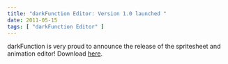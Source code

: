 ```yaml
---
title: "darkFunction Editor: Version 1.0 launched "
date: 2011-05-15
tags: [ "darkFunction Editor" ]
---
```


darkFunction is very proud to announce the release of the spritesheet and animation editor! Download [here](http://darkfunction.com/editor/download).
